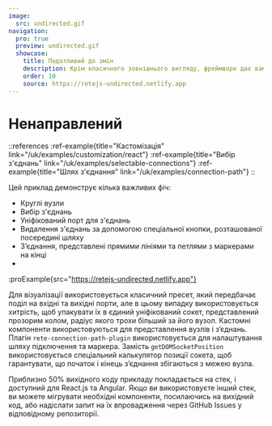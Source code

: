 ```yaml
---
image:
  src: undirected.gif
navigation:
  pro: true
  preview: undirected.gif
  showcase:
    title: Податливий до змін
    description: Крім класичного зовнішнього вигляду, фреймворк дає вам можливість експоненціально розширити його до невпізнання
    order: 10
    source: https://retejs-undirected.netlify.app
---
```


# Ненаправлений

::references
:ref-example{title="Кастомізація" link="/uk/examples/customization/react"}
:ref-example{title="Вибір з'єднань" link="/uk/examples/selectable-connections"}
:ref-example{title="Шлях з'єднання" link="/uk/examples/connection-path"}
::

Цей приклад демонструє кілька важливих фіч:

- Круглі вузли
- Вибір з'єднань
- Уніфікований порт для з'єднань
- Видалення з'єднань за допомогою спеціальної кнопки, розташованої посередині шляху
- З’єднання, представлені прямими лініями та петлями з маркерами на кінці
-
:proExample{src="https://retejs-undirected.netlify.app"}

Для візуалізації використовується класичний пресет, який передбачає поділ на вхідні та вихідні порти, але в цьому випадку використовується хитрість, щоб упакувати їх в єдиний уніфікований сокет, представлений прозорим колом, радіус якого трохи більший за його вузол. Кастомні компоненти використовуються для представлення вузлів і з’єднань. Плагін `rete-connection-path-plugin` використовується для налаштування шляху підключення та маркера. Замість `getDOMSocketPosition` використовується спеціальний калькулятор позиції сокета, щоб гарантувати, що початок і кінець з’єднання збігаються з межею вузла.

Приблизно 50% вихідного коду прикладу покладається на стек, і доступний для React.js та Angular. Якщо ви використовуєте інший стек, ви можете мігрувати необхідні компоненти, посилаючись на вихідний код, або надіслати запит на їх впровадження через GitHub Issues у відповідному репозиторії.
